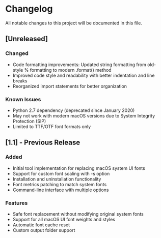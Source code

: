 # Changelog

All notable changes to this project will be documented in this file.

## [Unreleased]

### Changed
- Code formatting improvements: Updated string formatting from old-style % formatting to modern .format() method
- Improved code style and readability with better indentation and line breaks
- Reorganized import statements for better organization

### Known Issues
- Python 2.7 dependency (deprecated since January 2020)
- May not work with modern macOS versions due to System Integrity Protection (SIP)
- Limited to TTF/OTF font formats only

## [1.1] - Previous Release

### Added
- Initial tool implementation for replacing macOS system UI fonts
- Support for custom font scaling with -s option
- Installation and uninstallation functionality
- Font metrics patching to match system fonts
- Command-line interface with multiple options

### Features
- Safe font replacement without modifying original system fonts
- Support for all macOS UI font weights and styles
- Automatic font cache reset
- Custom output folder support